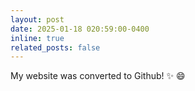 ```yaml
---
layout: post
date: 2025-01-18 020:59:00-0400
inline: true
related_posts: false
---
```


My website was converted to Github! :sparkles: :smile:
